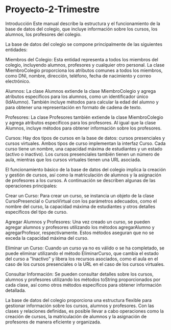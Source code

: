 # Proyecto-2-Trimestre
Introducción
Este manual describe la estructura y el funcionamiento de la base de datos del colegio, que incluye información sobre los cursos, los alumnos, los profesores del colegio.

La base de datos del colegio se compone principalmente de las siguientes entidades:

Miembros del Colegio: Esta entidad representa a todos los miembros del colegio, incluyendo alumnos, profesores y cualquier otro personal. La clase MiembroColegio proporciona los atributos comunes a todos los miembros, como DNI, nombre, dirección, teléfono, fecha de nacimiento y correo electrónico.

Alumnos: La clase Alumnos extiende la clase MiembroColegio y agrega atributos específicos para los alumnos, como un identificador único (IdAlumno). También incluye métodos para calcular la edad del alumno y para obtener una representación en formato de cadena de texto.

Profesores: La clase Profesores también extiende la clase MiembroColegio y agrega atributos específicos para los profesores. Al igual que la clase Alumnos, incluye métodos para obtener información sobre los profesores.

Cursos: Hay dos tipos de cursos en la base de datos: cursos presenciales y cursos virtuales. Ambos tipos de curso implementan la interfaz Curso. Cada curso tiene un nombre, una capacidad máxima de estudiantes y un estado (activo o inactivo). Los cursos presenciales también tienen un número de aula, mientras que los cursos virtuales tienen una URL asociada.

El funcionamiento básico de la base de datos del colegio implica la creación y gestión de cursos, así como la matriculación de alumnos y la asignación de profesores a los cursos. A continuación se describen algunas de las operaciones principales:

Crear un Curso: Para crear un curso, se instancia un objeto de la clase CursoPresencial o CursoVirtual con los parámetros adecuados, como el nombre del curso, la capacidad máxima de estudiantes y otros detalles específicos del tipo de curso.

Agregar Alumnos y Profesores: Una vez creado un curso, se pueden agregar alumnos y profesores utilizando los métodos agregarAlumno y agregarProfesor, respectivamente. Estos métodos aseguran que no se exceda la capacidad máxima del curso.

Eliminar un Curso: Cuando un curso ya no es válido o se ha completado, se puede eliminar utilizando el método EliminarCurso, que cambia el estado del curso a "Inactivo" y libera los recursos asociados, como el aula en el caso de los cursos presenciales o la URL en el caso de los cursos virtuales.

Consultar Información: Se pueden consultar detalles sobre los cursos, alumnos y profesores utilizando los métodos toString proporcionados por cada clase, así como otros métodos específicos para obtener información detallada.

La base de datos del colegio proporciona una estructura flexible para gestionar información sobre los cursos, alumnos y profesores. Con las clases y relaciones definidas, es posible llevar a cabo operaciones como la creación de cursos, la matriculación de alumnos y la asignación de profesores de manera eficiente y organizada.
